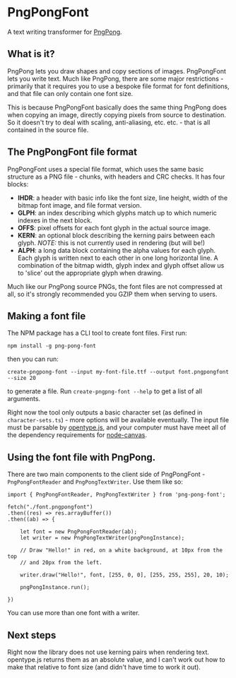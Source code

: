 # PngPongFont

A text writing transformer for [PngPong](https://github.com/gdnmobilelab/png-pong).

## What is it?

PngPong lets you draw shapes and copy sections of images. PngPongFont lets you
write text. Much like PngPong, there are some major restrictions - primarily that
it requires you to use a bespoke file format for font definitions, and that file
can only contain one font size.

This is because PngPongFont basically does the same thing PngPong does when copying
an image, directly copying pixels from source to destination. So it doesn't try to
deal with scaling, anti-aliasing, etc. etc. - that is all contained in the source
file.

## The PngPongFont file format

PngPongFont uses a special file format, which uses the same basic structure as a
PNG file - chunks, with headers and CRC checks. It has four blocks:

- **IHDR**: a header with basic info like the font size, line height, width of the 
bitmap font image, and file format version.
- **GLPH**: an index describing which glyphs match up to which numeric indexes in 
the next block.
- **OFFS**: pixel offsets for each font glyph in the actual source image.
- **KERN**: an optional block describing the kerning pairs between each glyph. 
*NOTE:* this is not currently used in rendering (but will be!)
- **ALPH**: a long data block containing the alpha values for each glyph. Each 
glyph is written next to each other in one long horizontal line. A combination of 
the bitmap width, glyph index and glyph offset allow us to 'slice' out the 
appropriate glyph when drawing.

Much like our PngPong source PNGs, the font files are not compressed at all, so
it's strongly recommended you GZIP them when serving to users.

## Making a font file

The NPM package has a CLI tool to create font files. First run:

    npm install -g png-pong-font

then you can run:

    create-pngpong-font --input my-font-file.ttf --output font.pngpongfont --size 20

to generate a file. Run `create-pngpng-font --help` to get a list of all arguments.

Right now the tool only outputs a basic character set (as defined in 
`character-sets.ts`) - more options will be available eventually. The input file
must be parsable by [opentype.js](https://opentype.js.org/), and your computer
must have meet all of the dependency requirements for [node-canvas](https://github.com/Automattic/node-canvas).

## Using the font file with PngPong.

There are two main components to the client side of PngPongFont - 
`PngPongFontReader` and `PngPongTextWriter`. Use them like so:

    import { PngPongFontReader, PngPongTextWriter } from 'png-pong-font';

    fetch("./font.pngpongfont")
    .then((res) => res.arrayBuffer())
    .then((ab) => {

        let font = new PngPongFontReader(ab);
        let writer = new PngPongTextWriter(pngPongInstance);

        // Draw "Hello!" in red, on a white background, at 10px from the top
        // and 20px from the left.

        writer.draw("Hello!", font, [255, 0, 0], [255, 255, 255], 20, 10);

        pngPongInstance.run();

    })

You can use more than one font with a writer.

## Next steps

Right now the library does not use kerning pairs when rendering text. opentype.js
returns them as an absolute value, and I can't work out how to make that relative
to font size (and didn't have time to work it out).